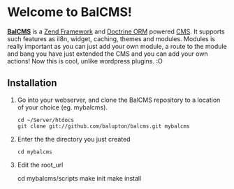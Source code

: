 Welcome to BalCMS!
==================

**[BalCMS][BalCMS]** is a [Zend Framework][ZF] and [Doctrine ORM][Doctrine] powered [CMS][CMS]. It supports such features as il8n, widget, caching, themes and modules. Modules is really important as you can just add your own module, a route to the module and bang you have just extended the CMS and you can add your own actions! Now this is cool, unlike wordpress plugins. :O


Installation
------------------

1.	Go into your webserver, and clone the BalCMS repository to a location of your choice (eg. mybalcms).

		cd ~/Server/htdocs
		git clone git://github.com/balupton/balcms.git mybalcms

2.	Enter the the directory you just created

		cd mybalcms

3.	Edit the root_url


	cd mybalcms/scripts
	make init
	make install
	







	[BalCMS]: http://www.balupton.com/projects/balcms
	[ZF]: http://framework.zend.com/
	[Doctrine]: http://www.doctrine-project.org/
	[CMS]: http://en.wikipedia.org/wiki/Cms